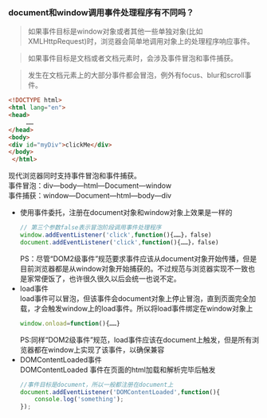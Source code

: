 

### document和window调用事件处理程序有不同吗？
> 如果事件目标是window对象或者其他一些单独对象(比如XMLHttpRequest)时，浏览器会简单地调用对象上的处理程序响应事件。<br>

>如果事件目标是文档或者文档元素时，会涉及事件冒泡和事件捕获。<br>

> 发生在文档元素上的大部分事件都会冒泡，例外有focus、blur和scroll事件。
```html
<!DOCTYPE html>
<html lang="en">
<head>
     ……
</head>
<body>
<div id="myDiv">clickMe</div>
</body>
 </html>
```
现代浏览器同时支持事件冒泡和事件捕获。<br>
事件冒泡：div—body—html—Document—window<br>
事件捕获：window—Document—html—body—div<br>

- 使用事件委托，注册在document对象和window对象上效果是一样的<br>
    ```javascript
    // 第三个参数false表示冒泡阶段调用事件处理程序
    window.addEventListener('click',function(){……}，false)
    document.addEventListener('click',function(){……}，false)
    ```
    PS：尽管“DOM2级事件”规范要求事件应该从document对象开始传播，但是目前浏览器都是从window对象开始捕获的。不过规范与浏览器实现不一致也是家常便饭了，也许很久很久以后会统一也说不定。
- load事件<br>
    load事件可以冒泡，但该事件会document对象上停止冒泡，直到页面完全加载，才会触发window上的load事件。所以将load事件绑定在window对象上
    ```javascript
    window.onload=function(){……}
    ```
    PS:同样“DOM2级事件”规范，load事件应该在document上触发，但是所有浏览器都在window上实现了该事件，以确保兼容
- DOMContentLoaded事件<br>
    DOMContentLoaded 事件在页面的html加载和解析完毕后触发
    ```js
    //事件目标是document，所以一般都注册在document上
    document.addEventListener('DOMContentLoaded',function(){
        console.log('something');
    });
    ```




